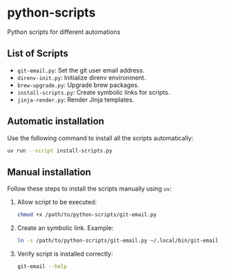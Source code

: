 # python-scripts

Python scripts for different automations

## List of Scripts

- `git-email.py`: Set the git user email address.
- `direnv-init.py`: Initialize direnv environment.
- `brew-upgrade.py`: Upgrade brew packages.
- `install-scripts.py`: Create symbolic links for scripts.
- `jinja-render.py`: Render Jinja templates.

## Automatic installation

Use the following command to install all the scripts automatically:

```bash
uv run --script install-scripts.py
```

## Manual installation

Follow these steps to install the scripts manually using `uv`:

1. Allow script to be executed:
    ```bash
    chmod +x /path/to/python-scripts/git-email.py
    ```
2. Create an symbolic link. Example:
    ```bash
    ln -s /path/to/python-scripts/git-email.py ~/.local/bin/git-email
    ```
3. Verify script is installed correctly:
    ```bash
    git-email --help
    ```

